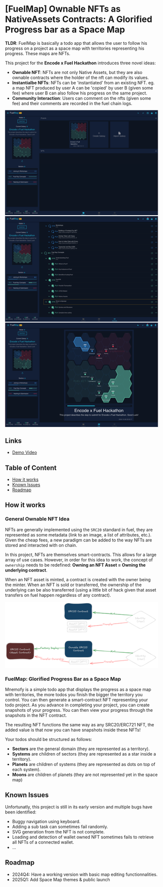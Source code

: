 # [FuelMap] Ownable NFTs as NativeAssets Contracts: A Glorified Progress bar as a Space Map

**TLDR**: FuelMap is basically a todo app that allows the user to follow his progress on a project as a space map with territories representing his progress. These maps are NFTs.

This project for the **Encode x Fuel Hackathon** introduces three novel ideas:
- **Ownable NFT**: NFTs are not only Native Assets, but they are also ownable contracts where the holder of the nft can modify its values.
- **Instantialbe NFTs**: NFTs can be 'instantiated' from an existing NFT. eg. a map NFT produced by user A can be 'copied' by user B (given some fee) where user B can also follow his progress on the same project.
- **Community Interaction**: Users can comment on the nfts (given some fee) and their comments are recorded in the fuel chain logs.

![screenshot-1](./screenshots/screenshot-1.png)
![screenshot-2](./screenshots/screenshot-2.png)
![screenshot-3](./screenshots/screenshot-3.png)

## Links

- [Demo Video]()

## Table of Content

- [How it works](#how-it-works)
- [Known Issues](#known-issues)
- [Roadmap](#roadmap)

## How it works

### General Ownable NFT Idea

NFTs are generally implemented using the `SRC20` standard in fuel, they are represented as some metadata (link to an image, a list of attributes, etc.). Given the cheap fees, a new paradigm can be added to the way NFTs are stored and interacted with on chain.

In this project, NFTs are themselves smart-contracts. This allows for a large array of use cases. However, in order for this idea to work, the concept of `ownership` needs to be redefined: **Owning an NFT Asset = Owning the underlying contract**.

When an NFT asset is minted, a contract is created with the owner being the minter. When an NFT is sold or transferred, the ownership of the underlying can be also transferred (using a little bit of hack given that asset transfers on fuel happen regardless of any contract).

![SRC20](./screenshots/src20-ownable.png)

### FuelMap: Glorified Progress Bar as a Space Map

Mnemofy is a simple todo app that displays the progress as a space map with territories, the more todos you finish the bigger the territory you control. You can then generate a smart-contract NFT representing your todo project. As you advance in completing your project, you can create snapshots of your progress. You can then view your progress through the snapshots in the NFT contract.

The resulting NFT functions the same way as any SRC20/ERC721 NFT, the added value is that now you can have snapshots inside these NFTs!

Your todos should be structured as follows:

- **Sectors** are the general domain (they are represented as a territory).
- **Systems** are children of sectors (they are represented as a star inside a territory).
- **Planets** are children of systems (they are represented as dots on top of each system).
- **Moons** are children of planets (they are not represented yet in the space map)

## Known Issues

Unfortunatly, this project is still in its early version and multiple bugs have been identified:

- Buggy navigation using keyboard.
- Adding a sub task can sometimes fail randomly.
- SVG generation from the NFT is not complete.
- Loading and detection of wallet owned NFT sometimes fails to retrieve all NFTs of a connected wallet.
- ...

## Roadmap

- 2024Q4: Have a working version with basic map editing functionnalities.
- 2025Q1: Add Space Map themes & public launch
